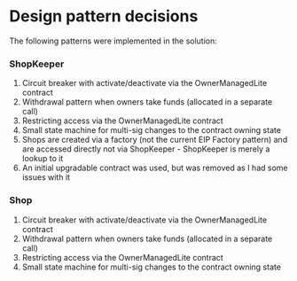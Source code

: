 # Design pattern decisions

The following patterns were implemented in the solution:

### ShopKeeper

1. Circuit breaker with activate/deactivate via the OwnerManagedLite contract
2. Withdrawal pattern when owners take funds (allocated in a separate call)
3. Restricting access via the OwnerManagedLite contract
4. Small state machine for multi-sig changes to the contract owning state
5. Shops are created via a factory (not the current EIP Factory pattern) and are accessed directly not via ShopKeeper - ShopKeeper is merely a lookup to it
6. An initial upgradable contract was used, but was removed as I had some issues with it


### Shop

1. Circuit breaker with activate/deactivate via the OwnerManagedLite contract
2. Withdrawal pattern when owners take funds (allocated in a separate call)
3. Restricting access via the OwnerManagedLite contract
4. Small state machine for multi-sig changes to the contract owning state

